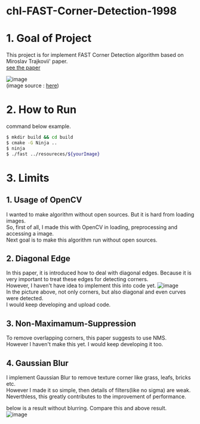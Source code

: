 # chl-FAST-Corner-Detection-1998

# 1. Goal of Project
This project is for implement FAST Corner Detection algorithm based on Miroslav Trajkovii' paper.   
[see the paper](https://s3.us-west-2.amazonaws.com/secure.notion-static.com/8fc91c3e-b24c-4f33-8935-d973e98803ae/Fast_Corner_Detection.pdf?X-Amz-Algorithm=AWS4-HMAC-SHA256&X-Amz-Content-Sha256=UNSIGNED-PAYLOAD&X-Amz-Credential=AKIAT73L2G45EIPT3X45%2F20220818%2Fus-west-2%2Fs3%2Faws4_request&X-Amz-Date=20220818T112735Z&X-Amz-Expires=86400&X-Amz-Signature=087280894890084dcb3a220fe11f2b582a7b326ba3665a52ea5acc77a1074c17&X-Amz-SignedHeaders=host&response-content-disposition=filename%20%3D%22Fast_Corner_Detection.pdf%22&x-id=GetObject)  

![image](https://user-images.githubusercontent.com/58837749/185526240-e7dd92c0-3175-4119-a7c9-fe4bdc99df51.png)  
(image source : [here](https://kr.123rf.com/photo_18646379_%EC%82%AC%EB%AC%B4%EC%8B%A4-%EA%B1%B4%EB%AC%BC%EC%97%90%EC%9E%88%EB%8A%94-%EB%A7%8E%EC%9D%80-%EC%B0%BD%EB%AC%B8%EB%93%A4.html))

# 2. How to Run
command below example.
```bash
$ mkdir build && cd build
$ cmake -G Ninja ..
$ ninja
$ ./fast ../resoureces/${yourImage}
```

# 3. Limits
## 1. Usage of OpenCV
I wanted to make algorithm without open sources. But it is hard from loading images.  
So, first of all, I made this with OpenCV in loading, preprocessing and accessing a image.  
Next goal is to make this algorithm run without open sources.

## 2. Diagonal Edge
In this paper, it is introduced how to deal with diagonal edges. Because it is very important to treat these edges for detecting corners.  
However, I haven't have idea to implement this into code yet.
![image](https://user-images.githubusercontent.com/58837749/185526399-c628f7d6-a112-4a33-9c72-49c2797b0393.png)  
In the picture above, not only corners, but also diagonal and even curves were detected.  
I would keep developing and upload code.  

## 3. Non-Maximamum-Suppression
To remove overlapping corners, this paper suggests to use NMS.  
However I haven't make this yet. 
I would keep developing it too.

## 4. Gaussian Blur
I implement Gaussian Blur to remove texture corner like grass, leafs, bricks etc.  
However I made it so simple, then details of filters(like no sigma) are weak.
Neverthless, this greatly contributes to the improvement of performance.  

below is a result without blurring. Compare this and above result.  
![image](https://user-images.githubusercontent.com/58837749/185527659-f85707c1-181c-45fb-84d7-bee55fc318df.png)
